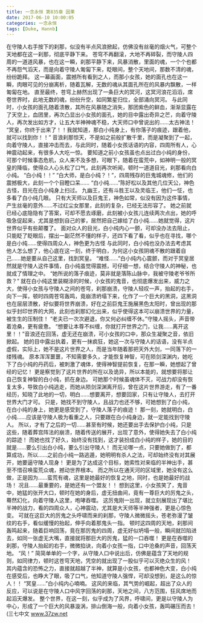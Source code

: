 ```yaml
---
title: 一念永恒 第835章 因果
date: 2017-06-10 10:00:05
categories: 一念永恒
tags: [Duke, Hannb]
---
```


在守陵人右手按下的刹那，似没有半点风浪掀起，仿佛没有丝毫的烟火气，可整个天地都在这一刹那，彻底平静下来。
苍穹不再翻滚，大地不再碎裂，而守陵人四周的一道道风暴，也在这一瞬，刹那平静下来，风暴消散，里面的魂，一个个也都不再怨气滔天，而是向着守陵人匍匐下来，眨眼间，整个天地间，那数不清的魂，纷纷跪拜。
这一幕画面，震撼所有看到之人，而那小女孩，她的面孔也在这一瞬，肉眼可见的分崩离析，随着瓦解，无数的魂从其面孔所在的风暴内飘散，一样匍匐在地。
直至最终，苍穹上赫然出现了一条巨大的冥河，这冥河浪花滔滔，席卷世界时，此地无数的魂，纷纷升空，如同繁星归位，全部涌向冥河。
与此同时，小女孩的面孔随着溃散，其所在风暴随之消失，那团紫色的鲜血，渐渐显露在了天空上，血团里，再次凸显出小女孩的面孔，她的目中露出奇异之芒，向着守陵人，再次发出如方才，让五大半神神魂不稳，大天师口中曾说出的……太古神法！
“冥皇，你终于出来了！！我就知道，那白小纯身上，有你落子的痕迹，跟着他，就可以找到你！！”
音浪刹那惊天，不是如之前般扩散千里，而是凝聚到了一起，向着守陵人，直接冲击而去，与此同时，随着小女孩话语的内容，四周所有人，心神震动起来，有很多人大吃一惊。
要知道之前小女孩虽也点出过白小纯的身份，可那个时候事态危机，众人来不及多想，可眼下，随着在蛮荒中，如神明一般的冥皇的降临，使得众人心头松了口气，此刻再次听闻，顿时一道道目光，刹那看向白小纯。
“白小纯！！”
“白大师，是白小纯？！”，四周残存的巨鬼城魂修，他们的震撼极大，此刻一个个目瞪口呆……
“白小纯……”陈好松以及其他几位天公，神色古怪，目光在白小纯身上扫过。
九幽王，还有斗胜王以及灵临王，他们一怔，也多看了白小纯几眼。
只有大天师以及巨鬼王，神色如常，似没有因为这件事情，产生丝毫的意外……不过红尘女那里，此刻的复杂，已经无法形容了。
她之前就已经心底隐隐有了答案，可却不愿去琢磨，此刻被小女孩儿连续两次点出，她的呼吸急促起来，尤其是想到自己的爹，居然把自己嫁给了白小纯……她就觉得，这片世界似乎有些颠覆了。
面对众人的目光，白小纯内心一颤，可却没办法去阻止，只能眨了眨眼后，摆出一副茫然不懂的样子，还四下看了看，似乎也在寻找，哪个是白小纯……使得四周众人，神色更为古怪
与此同时，白小纯也没办法去考虑其他人怎么想了，他心底在这一刻，终于明白，为何这小女孩阴魂不散的跟着自己……她是要从自己这里，找到冥皇。
“难怪……”白小纯内心震颤，而对于冥皇居然就是守陵人这件事情，白小纯虽觉得震撼，可仔细一想，结合守陵人的神秘，也就成了情理之中。
“她所说的落子痕迹，莫非就是落陈山脉中，我被守陵老爷爷所救？”
就在白小纯这里装糊涂的时候，小女孩的鬼音，也彻底爆发出来，威力之大，使得小女孩与守陵人之间的苍穹，刹那崩溃，守陵人轻叹一声，抬起的右手，向下一挥，顿时四周苍穹轰鸣，竟崩溃坍塌下来，化作了一个巨大的黑洞，这黑洞也在层层溃散，好似要将世界崩溃，好在之前巨鬼王施展黑色太阳时，曾出现的那似乎封印世界的大网，此刻也刹那幻化出来，似乎使得这本可以崩溃世界的力量，被生生的压制住！
“老夫已一次次避退，你又何必纠缠不休。”守陵人摇头，声音带着沧桑，更有疲惫。
“想要让本尊不纠缠，你就打开世界之门，让我……离开这里！！”音浪还在回荡，虚无还在崩溃，可小女孩的口中，那众生凝聚之音，依旧掀起。
她的目中露出执着，更有一抹疯狂，她这一次与守陵人的话语，没有半点虚假，实际上，她不是这片世界之人，而是当年随着那把天外大剑，一同落下的一缕残魂。
原本浑浑噩噩，不知需要多久，才能恢复神智，可在陨剑深渊内，她吃下了白小纯的丹药后，被刺激了魂体，使得神智提前恢复，在那一瞬，她想起了曾经的记忆！
更是察觉到了这片世界的所在以及诡异，所以本能的，就想要将那让自己恢复神智的白小纯，抓在身边。
可她那个时候虽魂体不灭，可战力却没有恢复太多，导致白小纯逃走，而她从陨剑深渊离开后，曾在这片世界游走，有了一番经历，知晓了此地的一切，明白……想要离开，想要回家，只有让守陵人，去打开世界大门才可。
只是，她找不到守陵人，且战力也还不够，可她想到了白小纯，在白小纯的身上，她更是感受到了，守陵人落子的痕迹！
那一刻，她就明白，白小纯……应该是守陵人极为看重之人，只要跟在白小纯身边，就一定能找到守陵人。
所以，才有了之后的一切……甚至有时候，她还要出手去保护白小纯，只是这些，随着葬宫阵法的崩溃，随着传送的展开，出现了意外，使得她失去了白小纯的踪迹！
而她也找了好久，始终没有找到，这才装扮成白小纯的样子，她的目的就是……要么引出白小纯，要么引出守陵人！
而无论哪一点，只要她做到了，都算成功，所以……之前白小纯一路逃遁，她明明有杀人之法，可却始终没有对其展开，她要逼守陵人现身！
更是为了达成这个目标，她索性对来临的半神出手，甚至不惜召唤蛮荒众魂，撼动世界根本。
而之所以在通天河的区域里，她没有这么做，正是因为……蛮荒有魂，这里是她最好的恢复之地，同时，也是她最好的战场！
况且……最重要的，是她还有一个盟友！！
想到这里，小女孩笑了，鬼音中，她猛的张开大口，顿时在她的身后，虚无扭曲间，竟有一尊巨大的厉鬼之头，蓦然幻化，向着守陵人这里，咆哮吞噬。
这厉鬼刚一出现，就立刻展现出了堪比半神的战力，看的四周众人，心神震动，尤其是大天师等半神强者，更是心惊色变。
可就在这巨大的厉鬼之头呼啸而来的刹那，守陵人微微摇头，苍老弥漫了皱纹的右手，看似缓慢的抬起，伸手向着那鬼头一指。
顿时这四周的天地，刹那间轰鸣起来，随着巨响回荡，竟在那厉鬼的四周，虚无好似坍塌一般，瞬间就凹陷进去，如同一张虚无大嘴，直接就将那巨大的厉鬼，猛的一口吞噬！
更是在吞噬的刹那，守陵人抬起的右手，微微掐诀，向着小女孩一指，口中沧桑的声音，回荡天地。
“风！”
简简单单的一个字，从守陵人口中说出后，仿佛是蕴含了天地的规则，如同律力，顿时这苍穹天地，凭空的就出现了一股似乎可以灭绝众生的风！
其内蕴含的恐怖之力，直接就超越了半神，就算是小女孩，也都神色大变，白小纯在感受后，也睁大了眼，吸了口气，他知道守陵人强悍，可却没想到，是这么的惊人！！
“冥皇……”白小纯内心喃喃。
这风的来临，其气势的崛起，超出了众人的反应，可以说是在守陵人口中风字回荡的刹那，天地之间，八方范围，狂风席地而起滔天爆发。
整个世界，在这一刻，似乎成为了风界，呼啸间，更是以守陵人为中心，形成了一个巨大的风暴漩涡，排山倒海一般，向着小女孩，轰鸣碾压而去！
(三七中文 www.37zw.net